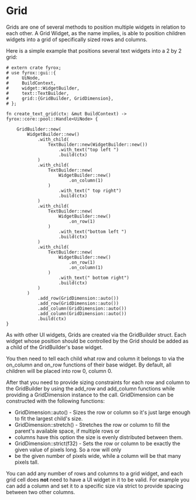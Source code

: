 # Grid

Grids are one of several methods to position multiple widgets in relation to each other. A Grid Widget, as the name 
implies, is able to position children widgets into a grid of specifically sized rows and columns. 

Here is a simple example that positions several text widgets into a 2 by 2 grid:

```rust,no_run
# extern crate fyrox;
# use fyrox::gui::{
#     UiNode,
#     BuildContext,
#     widget::WidgetBuilder,
#     text::TextBuilder,
#     grid::{GridBuilder, GridDimension},
# };

fn create_text_grid(ctx: &mut BuildContext) -> fyrox::core::pool::Handle<UiNode> {

    GridBuilder::new(
        WidgetBuilder::new()
            .with_child(
                TextBuilder::new(WidgetBuilder::new())
                    .with_text("top left ")
                    .build(ctx)
            )
            .with_child(
                TextBuilder::new(
                    WidgetBuilder::new()
                        .on_column(1)
                )
                    .with_text(" top right")
                    .build(ctx)
            )
            .with_child(
                TextBuilder::new(
                    WidgetBuilder::new()
                        .on_row(1)
                )
                    .with_text("bottom left ")
                    .build(ctx)
            )
            .with_child(
                TextBuilder::new(
                    WidgetBuilder::new()
                        .on_row(1)
                        .on_column(1)
                )
                    .with_text(" bottom right")
                    .build(ctx)
            )
        )
            .add_row(GridDimension::auto())
            .add_row(GridDimension::auto())
            .add_column(GridDimension::auto())
            .add_column(GridDimension::auto())
            .build(ctx)
}
```

As with other UI widgets, Grids are created via the GridBuilder struct. Each widget whose position should be controlled
by the Grid should be added as a child of the GridBuilder's base widget.

You then need to tell each child what row and column it belongs to via the on\_column and on\_row functions of their base
widget. By default, all children will be placed into row 0, column 0. 

After that you need to provide sizing constraints for each row and column to the GridBuilder by using the add\_row and 
add\_column functions while providing a GridDimension instance to the call. GridDimension can be constructed with the 
following functions:

* GridDimension::auto() - Sizes the row or column so it's just large enough to fit the largest child's size.
* GridDimension::stretch() - Stretches the row or column to fill the parent's available space, if multiple rows or 
* columns have this option the size is evenly distributed between them.
* GridDimension::strict(f32) - Sets the row or column to be exactly the given value of pixels long. So a row will only 
* be the given number of pixels wide, while a column will be that many pixels tall.

You can add any number of rows and columns to a grid widget, and each grid cell does **not** need to have a UI widget 
in it to be valid. For example you can add a column and set it to a specific size via strict to provide spacing between
two other columns.

